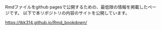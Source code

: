 Rmdファイルをgithub pagesで公開するための、最低限の情報を掲載したページです。
以下で本リポジトリの内容のサイトを公開しています。


https://tkk314.github.io/Rmd_bookdown/
